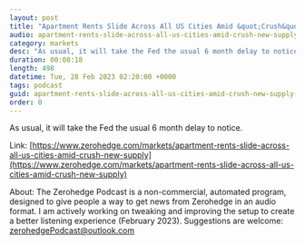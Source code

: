 ```yaml
---
layout: post
title: "Apartment Rents Slide Across All US Cities Amid &quot;Crush&quot; Of New Supply"
audio: apartment-rents-slide-across-all-us-cities-amid-crush-new-supply-0
category: markets
desc: "As usual, it will take the Fed the usual 6 month delay to notice. "
duration: 00:08:18
length: 498
datetime: Tue, 28 Feb 2023 02:20:00 +0000
tags: podcast
guid: apartment-rents-slide-across-all-us-cities-amid-crush-new-supply-0
order: 0
---
```

As usual, it will take the Fed the usual 6 month delay to notice. 

Link: [https://www.zerohedge.com/markets/apartment-rents-slide-across-all-us-cities-amid-crush-new-supply](https://www.zerohedge.com/markets/apartment-rents-slide-across-all-us-cities-amid-crush-new-supply)

About: The Zerohedge Podcast is a non-commercial, automated program, designed to give people a way to get news from Zerohedge in an audio format.  I am actively working on tweaking and improving the setup to create a better listening experience (February 2023).  Suggestions are welcome: [zerohedgePodcast@outlook.com](mailto:zerohedgePodcast@outlook.com)